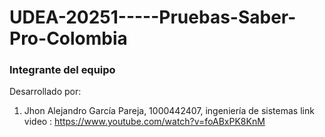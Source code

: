 # UDEA-20251-----Pruebas-Saber-Pro-Colombia
### Integrante del equipo
Desarrollado por:
1. Jhon Alejandro García Pareja, 1000442407, ingeniería de sistemas
link video : https://www.youtube.com/watch?v=foABxPK8KnM

